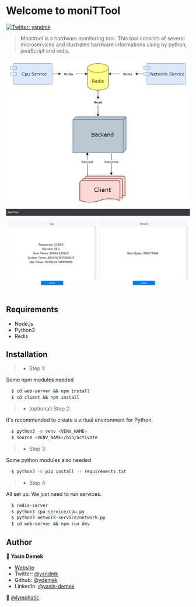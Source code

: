 # Welcome to moniTTool

<p>
  <a href="https://twitter.com/ysndmk" target="_blank">
    <img alt="Twitter: ysndmk" src="https://img.shields.io/twitter/follow/ysndmk.svg?style=social" />
  </a>
</p>

> Monittool is a hardware monitoring tool. This tool consists of several microservices and illustrates hardware informations using by python, javaScript and redis.


![](client/public/Diagram.png)
![](client/public/Screenshot.png)

<!-- ### ✨ [Demo](https://github.com/ydemek/moniTTool) -->

## Requirements

* Node.js
* Python3
* Redis

## Installation

>* Step 1:

Some npm modules needed

```bash
  $ cd web-server && npm install
  $ cd client && npm install
```

>* (optional) Step 2:

It's recommended to create a virtual environment for Python.

```bash
  $ python3 -m venv <VENV_NAME>
  $ source <VENV_NAME>/bin/activate
```

>* Step 3:

Some python modules also needed

```bash
  $ python3 -m pip install -r requirements.txt
```

>* Step 4:

All set up. We just need to run services.

```bash
  $ redis-server
  $ python3 cpu-service/cpu.py
  $ python3 network-service/network.py
  $ cd web-server && npm run dev
```

## Author

:bust_in_silhouette: **Yasin Demek**

* [Website](https://ydemek.github.io)
* Twitter: [@ysndmk](https://twitter.com/ysndmk)
* Github: [@ydemek](https://github.com/ydemek)
* LinkedIn: [@yasin-demek](https://linkedin.com/in/yasin-demek)


:bust_in_silhouette: [@lymphatic](https://github.com/lymphatic)
